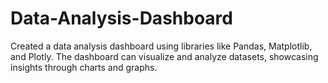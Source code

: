 # Data-Analysis-Dashboard
Created a data analysis dashboard using libraries like Pandas, Matplotlib, and Plotly. The dashboard can visualize and analyze datasets, showcasing insights through charts and graphs.
